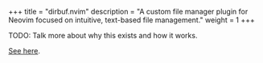 +++
title = "dirbuf.nvim"
description = "A custom file manager plugin for Neovim focused on intuitive, text-based file management."
weight = 1
+++

TODO: Talk more about why this exists and how it works.

[See here](https://github.com/elihunter173/dirbuf.nvim).
